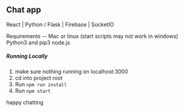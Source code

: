 ## Chat app

React | Python / Flask | Firebase | SocketIO

Requirements -- 
Mac or linux (start scripts may not work in windows)
Python3 and pip3
node.js

##### Running Locally

1. make sure nothing running on localhost:3000
2. cd into project root
3. Run `npm run install`
4. Run `npm start`

happy chatting